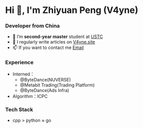 # Hi 👋, I'm Zhiyuan Peng (V4yne)

### Developer from China
* 🔭 I’m **second-year master** student at [USTC](https://ustc.edu.cn/)
* 📝 I regularly write articles on [V4yne.site](https://www.v4yne.site/)
* 📫 If you want to contact me [Email](mailto:v4yne1ustc@gmail.com)

### Experience
* Interned：
  * @ByteDance(NUVERSE)
  * @Metabit Trading(Trading Platform)
  * @ByteDance(Ads Infra)
* Algorithm：ICPC

### Tech Stack
* cpp > python ≈ go
